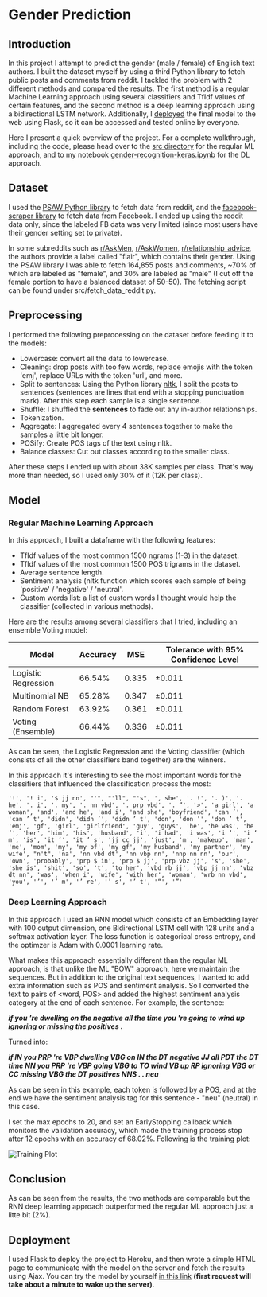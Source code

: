 # Gender Prediction


## Introduction
In this project I attempt to predict the gender (male / female) of English text authors. I built the dataset myself by using a third Python library to fetch public posts and comments from reddit. I tackled the problem with 2 different methods and compared the results. The first method is a regular Machine Learning approach using several classifiers and TfIdf values of certain features, and the second method is a deep learning approach using a bidirectional LSTM network. Additionally, I [deployed](#deployment) the final model to the web using Flask, so it can be accessed and tested online by everyone.

Here I present a quick overview of the project. For a complete walkthrough, including the code, please head over to the [src directory](https://github.com/masalha-alaa/gender-prediction/tree/master/src) for the regular ML approach, and to my notebook [gender-recognition-keras.ipynb](https://github.com/masalha-alaa/gender-prediction/blob/master/gender_recognition_keras.ipynb) for the DL approach.

## Dataset
I used the [PSAW Python library](https://github.com/dmarx/psaw) to fetch data from reddit, and the [facebook-scraper library](https://github.com/kevinzg/facebook-scraper) to fetch data from Facebook. I ended up using the reddit data only, since the labeled FB data was very limited (since most users have their gender setting set to private).

In some subreddits such as [r/AskMen](https://www.reddit.com/r/AskMen/), [r/AskWomen](https://www.reddit.com/r/AskWomen/), [r/relationship_advice](https://www.reddit.com/r/relationship_advice/), the authors provide a label called "flair", which contains their gender. Using the PSAW library I was able to fetch 164,855 posts and comments, ~70% of which are labeled as "female", and 30% are labeled as "male" (I cut off the female portion to have a balanced dataset of 50-50). The fetching script can be found under src/fetch_data_reddit.py.

## Preprocessing
I performed the following preprocessing on the dataset before feeding it to the models:

* Lowercase: convert all the data to lowercase.
* Cleaning: drop posts with too few words, replace emojis with the token 'emj', replace URLs with the token 'url', and more.
* Split to sentences: Using the Python library [nltk](https://www.nltk.org/), I split the posts to sentences (sentences are lines that end with a stopping punctuation mark). After this step each sample is a single sentence.
* Shuffle: I shuffled the **sentences** to fade out any in-author relationships.
* Tokenization.
* Aggregate: I aggregated every 4 sentences together to make the samples a little bit longer.
* POSify: Create POS tags of the text using nltk.
* Balance classes: Cut out classes according to the smaller class.

After these steps I ended up with about 38K samples per class. That's way more than needed, so I used only 30% of it (12K per class).

## Model
### Regular Machine Learning Approach
In this approach, I built a dataframe with the following features:
* TfIdf values of the most common 1500 ngrams (1-3) in the dataset.
* TfIdf values of the most common 1500 POS trigrams in the dataset.
* Average sentence length.
* Sentiment analysis (nltk function which scores each sample of being 'positive' / 'negative' / 'neutral'.
* Custom words list: a list of custom words I thought would help the classifier (collected in various methods).

Here are the results among several classifiers that I tried, including an ensemble Voting model:

|Model                   |Accuracy   |MSE   |Tolerance with 95% Confidence Level|
|------------------------|-----------|------|-----------------------------------|
|Logistic Regression     |66.54%     |0.335 |±0.011|
|Multinomial NB          |65.28%     |0.347 |±0.011|
|Random Forest           |63.92%     |0.361 |±0.011|
|Voting (Ensemble)       |66.44%     |0.336 |±0.011|

As can be seen, the Logistic Regression and the Voting classifier (which consists of all the other classifiers band together) are the winners.

In this approach it's interesting to see the most important words for the classifiers that influenced the classification process the most:

``
'!', '! i', '$ jj nn', "'", "'ll", "'s", ', she', '. !', '. )', '. he', '. i', '. my', '. nn vbd', '. prp vbd', '. ”', '>', 'a girl', 'a woman', 'and', 'and he', 'and i', 'and she', 'boyfriend', 'can ’', 'can ’ t', 'didn', 'didn ’', 'didn ’ t', 'don', 'don ’', 'don ’ t', 'emj', 'gf', 'girl', 'girlfriend', 'guy', 'guys', 'he', 'he was', 'he ’', 'her', 'him', 'his', 'husband', 'i', 'i had', 'i was', 'i ’', 'i ’ m', 'is', 'it ’', 'it ’ s', 'jj cc jj', 'just', 'm', 'makeup', 'man', 'me', 'mom', 'my', 'my bf', 'my gf', 'my husband', 'my partner', 'my wife', "n't", 'na', 'nn vbd dt', 'nn vbp nn', 'nnp nn nn', 'our', 'own', 'probably', 'prp $ in', 'prp $ jj', 'prp vbz jj', 's', 'she', 'she is', 'shit', 'so', 't', 'to her', 'vbd rb jj', 'vbp jj nn', 'vbz dt nn', 'was', 'when i', 'wife', 'with her', 'woman', 'wrb nn vbd', 'you', '’', '’ m', '’ re', '’ s', '’ t', '“', '”'
``

### Deep Learning Approach
In this approach I used an RNN model which consists of an Embedding layer with 100 output dimension, one Bidirectional LSTM cell with 128 units and a softmax activation layer. The loss function is categorical cross entropy, and the optimzer is Adam with 0.0001 learning rate.

What makes this approach essentially different than the regular ML approach, is that unlike the ML "BOW" approach, here we maintain the sequences. But in addition to the original text sequences, I wanted to add extra information such as POS and sentiment analysis. So I converted the text to pairs of <word, POS> and added the highest sentiment analysis category at the end of each sentence. For example, the sentence:

**_if you 're dwelling on the negative all the time you 're going to wind up ignoring or missing the positives ._**

Turned into:

**_if IN you PRP 're VBP dwelling VBG on IN the DT negative JJ all PDT the DT time NN you PRP 're VBP going VBG to TO wind VB up RP ignoring VBG or CC missing VBG the DT positives NNS . . neu_**

As can be seen in this example, each token is followed by a POS, and at the end we have the sentiment analysis tag for this sentence - "neu" (neutral) in this case.

I set the max epochs to 20, and set an EarlyStopping callback which monitors the validation accuracy, which made the training process stop after 12 epochs with an accuracy of 68.02%. Following is the training plot:

![Training Plot](https://user-images.githubusercontent.com/78589884/144898622-75edfd1e-03fb-4070-9d38-73aaaf31afb1.png)

## Conclusion
As can be seen from the results, the two methods are comparable but the RNN deep learning approach outperformed the regular ML approach just a litte bit (2%).

<a name="deployment"/>

## Deployment
I used Flask to deploy the project to Heroku, and then wrote a simple HTML page to communicate with the model on the server and fetch the results using Ajax.
You can try the model by yourself [in this link](https://gender-prediction-website.herokuapp.com/) **(first request will take about a minute to wake up the server)**.
